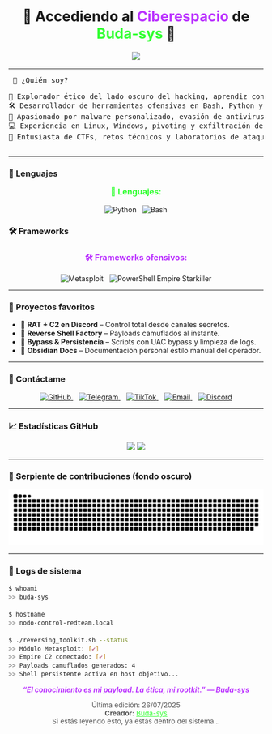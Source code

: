 <h1 align="center">👾 Accediendo al <span style="color:#bb33ff;">Ciberespacio</span> de <span style="color:#33FF33;">Buda-sys</span> 👾</h1>



<p align="center">
  <img src="https://readme-typing-svg.demolab.com?font=Share+Tech+Mono&size=20&pause=1200&color=bb33ff&center=true&vCenter=true&width=750&lines=[+]+Initializing+C2+Connection...;[+]+Deploying+Payloads...;[+]+Session+Active+as+Buda-sys;[#]+Reversing+Environment+Ready." />
</p>


---
<pre>
 👾 ¿Quién soy?

🧠 Explorador ético del lado oscuro del hacking, aprendiz constante en explotación, evasión y sigilo digital.  
🛠️ Desarrollador de herramientas ofensivas en Bash, Python y PowerShell.  
🦠 Apasionado por malware personalizado, evasión de antivirus y persistencia avanzada.  
💻 Experiencia en Linux, Windows, pivoting y exfiltración de datos.  
🚩 Entusiasta de CTFs, retos técnicos y laboratorios de ataque y defensa.

</pre>

---

### 🧰 Lenguajes
<p align="center">
  <strong style="color:#33FF33; font-size: 16px;">📝 Lenguajes:</strong><br><br>
  <img src="https://img.shields.io/badge/-Python-000000?style=flat&logo=python&logoColor=33FF33" alt="Python" />&nbsp;&nbsp;
  <img src="https://img.shields.io/badge/-Bash-000000?style=flat&logo=gnu-bash&logoColor=33FF33" alt="Bash" />
</p>

### 🛠️ Frameworks
<p align="center" style="margin-top: 25px;">
  <strong style="color:#bb33ff; font-size: 16px;">🛠️ Frameworks ofensivos:</strong><br><br>
  <img src="https://img.shields.io/badge/-Metasploit-000000?style=flat&logo=metasploit&logoColor=bb33ff" alt="Metasploit" />&nbsp;&nbsp;
  <img src="https://img.shields.io/badge/-PowerShell_Empire_Starkiller-000000?style=flat&logo=powershell&logoColor=660066" alt="PowerShell Empire Starkiller" />
</p>



---

### 🧪 Proyectos favoritos

- 🧠 **RAT + C2 en Discord** – Control total desde canales secretos.  
- 🔐 **Reverse Shell Factory** – Payloads camuflados al instante.  
- 🎯 **Bypass & Persistencia** – Scripts con UAC bypass y limpieza de logs.  
- 📜 **Obsidian Docs** – Documentación personal estilo manual del operador.

---

### 📡 Contáctame

<p align="center">
  <a href="https://github.com/buda-sys" target="_blank">
    <img src="https://cdn.jsdelivr.net/npm/simple-icons@v9/icons/github.svg" width="30" title="GitHub" />
  </a> &nbsp;&nbsp;
  <a href="https://t.me/buda_sys" target="_blank">
    <img src="https://cdn.jsdelivr.net/npm/simple-icons@v9/icons/telegram.svg" width="30" title="Telegram" />
  </a> &nbsp;&nbsp;
  <a href="https://www.tiktok.com/@buda_sys" target="_blank">
    <img src="https://cdn.jsdelivr.net/npm/simple-icons@v9/icons/tiktok.svg" width="30" title="TikTok" />
  </a> &nbsp;&nbsp;
  <a href="mailto:buda.sys@protonmail.com">
    <img src="https://cdn.jsdelivr.net/npm/simple-icons@v9/icons/protonmail.svg" width="30" title="Email" />
  </a> &nbsp;&nbsp;
  <a href="https://discord.gg/tu-codigo-aqui" target="_blank">
    <img src="https://cdn.jsdelivr.net/npm/simple-icons@v9/icons/discord.svg" width="30" title="Discord" />
  </a>
</p>

---

### 📈 Estadísticas GitHub

<p align="center">
  <img src="https://github-readme-stats.vercel.app/api?username=buda-sys&theme=tokyonight&show_icons=true&count_private=true&hide_border=true" width="49%" />
  <img src="https://github-readme-stats.vercel.app/api/top-langs/?username=buda-sys&theme=tokyonight&layout=compact&hide_border=true" width="49%" />
</p>

---

### 🐍 Serpiente de contribuciones (fondo oscuro)

<p align="center">
  <img src="https://raw.githubusercontent.com/Platane/snk/output/github-contribution-grid-snake-dark.svg" alt="snake animation dark" />
</p>

---

### 🧾 Logs de sistema 

```bash
$ whoami
>> buda-sys

$ hostname
>> nodo-control-redteam.local

$ ./reversing_toolkit.sh --status
>> Módulo Metasploit: [✔️]
>> Empire C2 conectado: [✔️]
>> Payloads camuflados generados: 4
>> Shell persistente activa en host objetivo...
```

<p align="center" style="font-style: italic; font-weight: bold; color:#bb33ff;"> “El conocimiento es mi payload. La ética, mi rootkit.” — Buda-sys </p>
<p align="center" style="font-size: 0.85rem; color: #555;"> Última edición: 26/07/2025<br /> <strong>Creador:</strong> <a href="https://github.com/buda-sys" style="color:#33FF33;">Buda-sys</a><br /> Si estás leyendo esto, ya estás dentro del sistema... </p>




